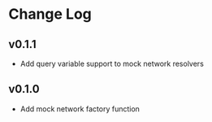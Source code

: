 # Change Log

## v0.1.1
- Add query variable support to mock network resolvers

## v0.1.0
- Add mock network factory function
